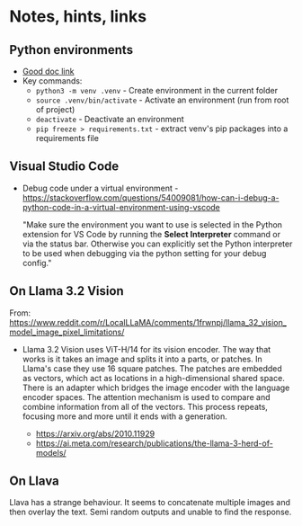# Notes, hints, links



## Python environments

- [Good doc link](https://packaging.python.org/en/latest/guides/installing-using-pip-and-virtual-environments/)
- Key commands:
  -  `python3 -m venv .venv` - Create environment in the current folder 
  -  `source .venv/bin/activate` - Activate an environment (run from root of project)
  - `deactivate` - Deactivate an environment
  - `pip freeze > requirements.txt` - extract venv's pip packages into a requirements file

## Visual Studio Code

- Debug code under a virtual environment - https://stackoverflow.com/questions/54009081/how-can-i-debug-a-python-code-in-a-virtual-environment-using-vscode

  "Make sure the environment you want to use is selected in the Python extension for VS Code by running the **Select Interpreter** command or via the status bar. Otherwise you can explicitly set the Python interpreter to be used when debugging via the python setting for your debug config."


## On Llama 3.2 Vision

From: https://www.reddit.com/r/LocalLLaMA/comments/1frwnpj/llama_32_vision_model_image_pixel_limitations/

- Llama 3.2 Vision uses ViT-H/14 for its vision encoder. The way that works is it takes an image and splits it into a parts, or patches. In Llama's case they use 16 square patches. The patches are embedded as vectors, which act as locations in a high-dimensional shared space. There is an adapter which bridges the image encoder with the language encoder spaces. The attention mechanism is used to compare and combine information from all of the vectors. This process repeats, focusing more and more until it ends with a generation.

  - https://arxiv.org/abs/2010.11929
  - https://ai.meta.com/research/publications/the-llama-3-herd-of-models/

## On Llava

Llava has a strange behaviour. It seems to concatenate multiple images and then overlay the text. Semi random outputs and unable to find the response.
